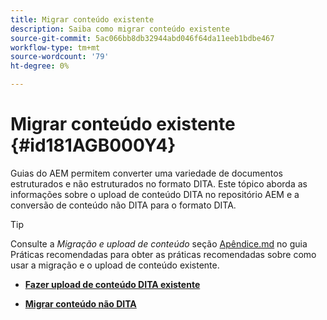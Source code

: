 ```yaml
---
title: Migrar conteúdo existente
description: Saiba como migrar conteúdo existente
source-git-commit: 5ac066bb8db32944abd046f64da11eeb1bdbe467
workflow-type: tm+mt
source-wordcount: '79'
ht-degree: 0%

---
```



# Migrar conteúdo existente {#id181AGB000Y4}

Guias do AEM permitem converter uma variedade de documentos estruturados e não estruturados no formato DITA. Este tópico aborda as informações sobre o upload de conteúdo DITA no repositório AEM e a conversão de conteúdo não DITA para o formato DITA.

>[!TIP]
>
> Consulte a *Migração e upload de conteúdo* seção [Apêndice.md](appendix.md) no guia Práticas recomendadas para obter as práticas recomendadas sobre como usar a migração e o upload de conteúdo existente.

- **[Fazer upload de conteúdo DITA existente](migrate-content-upload-existing-dita-content.md)**

- **[Migrar conteúdo não DITA](migrate-content-non-dita.md)**



